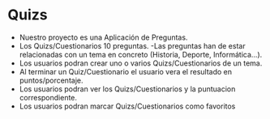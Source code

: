 # Quizs
- Nuestro proyecto es una Aplicación de Preguntas.
- Los Quizs/Cuestionarios 10 preguntas.
-Las preguntas han de estar relacionadas con un tema en concreto (Historia, Deporte, Informática...).
- Los usuarios podran crear uno o varios Quizs/Cuestionarios de un tema.
- Al terminar un Quiz/Cuestionario el usuario vera el resultado en puntos/porcentaje.
- Los usuarios podran ver los Quizs/Cuestionarios y la puntuacion correspondiente.
- Los usuarios podran marcar Quizs/Cuestionarios como favoritos
